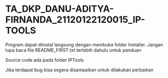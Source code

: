# TA_DKP_DANU-ADITYA-FIRNANDA_21120122120015_IP-TOOLS

Program dapat diinstal langsung dengan membuka folder Installer. Jangan lupa baca file README_FIRST.txt terlebih dahulu untuk panduan

Source code ada pada folder IPTools

Jika terdapat bug bisa segera disampaikan untuk dilakukan perbaikan
